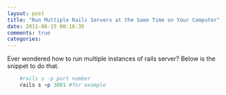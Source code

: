 ```yaml
---
layout: post
title: "Run Multiple Rails Servers at the Same Time on Your Computer"
date: 2011-06-15 00:16:35
comments: true
categories: 
---
```


Ever wondered how to run multiple instances of rails server? Below is the snippet to do that.

``` ruby
    #rails s -p port number
    rails s -p 3001 #for example
```
